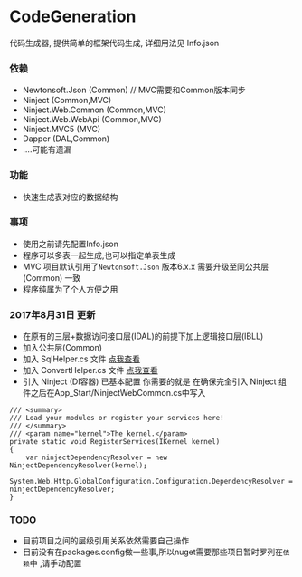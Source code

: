 # CodeGeneration
代码生成器, 提供简单的框架代码生成, 详细用法见 Info.json

### 依赖
- Newtonsoft.Json (Common) // MVC需要和Common版本同步
- Ninject (Common,MVC)
- Ninject.Web.Common (Common,MVC)
- Ninject.Web.WebApi (Common,MVC)
- Ninject.MVC5 (MVC)
- Dapper (DAL,Common)
- ....可能有遗漏

### 功能
- 快速生成表对应的数据结构

### 事项
- 使用之前请先配置Info.json
- 程序可以多表一起生成,也可以指定单表生成
- MVC 项目默认引用了`Newtonsoft.Json` 版本6.x.x 需要升级至同公共层(Common) 一致
- 程序纯属为了个人方便之用

### 2017年8月31日 更新
- 在原有的三层+数据访问接口层(IDAL)的前提下加上逻辑接口层(IBLL)
- 加入公共层(Common) 
- 加入 SqlHelper.cs 文件 [点我查看](https://github.com/sc1994/SqlHelper)
- 加入 ConvertHelper.cs 文件 [点我查看](https://github.com/sc1994/ConverHelper)
- 引入 Ninject (DI容器) 已基本配置 你需要的就是 在确保完全引入 Ninject 组件之后在App_Start/NinjectWebCommon.cs中写入
```
/// <summary>
/// Load your modules or register your services here!
/// </summary>
/// <param name="kernel">The kernel.</param>
private static void RegisterServices(IKernel kernel)
{
    var ninjectDependencyResolver = new NinjectDependencyResolver(kernel); 
    System.Web.Http.GlobalConfiguration.Configuration.DependencyResolver = ninjectDependencyResolver;
}
```

### TODO
- 目前项目之间的层级引用关系依然需要自己操作
- 目前没有在packages.config做一些事,所以nuget需要那些项目暂时罗列在`依赖`中 ,请手动配置
